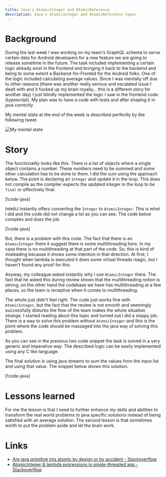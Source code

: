 ```yaml
---
title: Java's AtomicInteger and AtomicReference
description: Java's AtomicInteger and AtomicReference types
---
```


# Background

During the last week I was working on my team's GraphQL schema to serve certain data for
Android developers for a new feature we are going to release sometime in the future.
The task included implementing a certain logic already exist in the frontend and bringing it
back to the backend and being to some extent a Backend-for-Fronted for the Android folks.
One of the logic included calculating average values.
Since I was mentally off due to other reasons (there was another really serious and escalated
issue I dealt with and it fucked up my brain royally... this is a different story for another
day) I just blindly implemented the logic I saw in the frontend code (typescript).
My plan was to have a code with tests and after shaping it in java correctly.

My mental state at the end of the week is described perfectly by the following tweet.

![My mental state](/blog/2024/2024_10_27_java_atomic/media/twitter.png)

# Story

The functionality looks like this.
There is a list of objects where a single object contains a number.
These numbers need to be summed and some other calculation has to be done to them.
I did the sum using the approach below.
The point is declaring an `Integer` and update it in the loop.
This does not compile as the compiler expects the updated integer in the loop to be `final` or
effectively final.

[!code-java[](src/demo/src/test/java/com/example/demo/Logic.java#L8-L18)]

IntelliJ instantly offers converting the `Integer` to `AtomicInteger`.
This is what I did and the code did not change a lot as you can see.
The code below compiles and does the job.

[!code-java[](src/demo/src/test/java/com/example/demo/Logic.java#L20-L30)]

But, there is a problem with this code.
The fact that there is an `AtomicInteger` there it suggest there is some multithreading here.
In my case there is no multithreading at that part of the code.
So, this is kind of misleading because it shows some intention in that direction.
At first, I thought when lambda is executed it does some virtual threads magic, but I haven't
found any proof for this.

Anyway, my colleague asked instantly why I use `AtomicInteger` there.
The fact that he asked this during review shows that the multithreading notion is strong, on
the other hand the codebase we have has multithreading at a few places, so the team is
receptive when it comes to multithreading.

The whole just didn't feel right.
The code just works fine with `AtomicInteger`, but the fact that the review is not smooth and
seemingly successfully disturbs the flow of the team makes the whole situation strange.
I started reading about this topic and turned out I did a sloppy job.
There is a way to solve this problem without `AtomicInteger` and this is the point where the
code should be massaged into the java way of solving this problem.

As you can see in the previous two code snippet the task is solved in a very generic and
imperative way.
The described logic can be easily implemented using any C like language.

The final solution is using java streams to sum the values from the input list and using that
value.
The snippet below shows this solution.

[!code-java[](src/demo/src/test/java/com/example/demo/Logic.java#L32-L42)]

# Lessons learned

For me the lesson is that I need to further enhance my skills and abilities to transform the
real world problems to java specific solutions instead of being satisfied with an average
solution.
The second lesson is that sometimes worth to put the problem aside and let the brain work.

# Links

- [Are java primitive ints atomic by design or by accident - Stackoverflow]("https://stackoverflow.com/questions/1006655/are-java-primitive-ints-atomic-by-design-or-by-accident)
- [AtomicInteger & lambda expressions in single-threaded app - Stackoverflow]("https://stackoverflow.com/questions/71488501/atomicinteger-lambda-expressions-in-single-threaded-app")
